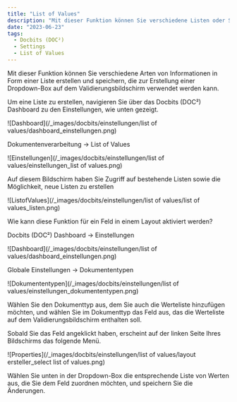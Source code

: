 ```yaml
---
title: "List of Values"
description: "Mit dieser Funktion können Sie verschiedene Listen oder Sätze verwandter Informationen erstellen und speichern, die zur Erstellung einer Dropdown-Box auf dem Validierungsbildschirm verwendet werden können."
date: "2023-06-23"
tags:
  - Docbits (DOC²)
  - Settings
  - List of Values
---
```


Mit dieser Funktion können Sie verschiedene Arten von Informationen in Form einer Liste erstellen und speichern, die zur Erstellung einer Dropdown-Box auf dem Validierungsbildschirm verwendet werden kann.

Um eine Liste zu erstellen, navigieren Sie über das Docbits (DOC²) Dashboard zu den Einstellungen, wie unten gezeigt.

![Dashboard](/_images/docbits/einstellungen/list of values/dashboard_einstellungen.png)

Dokumentenverarbeitung → List of Values

![Einstellungen](/_images/docbits/einstellungen/list of values/einstellungen_list of values.png)

Auf diesem Bildschirm haben Sie Zugriff auf bestehende Listen sowie die Möglichkeit, neue Listen zu erstellen

![ListofValues](/_images/docbits/einstellungen/list of values/list of values_listen.png)

Wie kann diese Funktion für ein Feld in einem Layout aktiviert werden?

Docbits (DOC²) Dashboard → Einstellungen

![Dashboard](/_images/docbits/einstellungen/list of values/dashboard_einstellungen.png)

Globale Einstellungen → Dokumententypen

![Dokumententypen](/_images/docbits/einstellungen/list of values/einstellungen_dokumententypen.png)

Wählen Sie den Dokumenttyp aus, dem Sie auch die Werteliste hinzufügen möchten, und wählen Sie im Dokumenttyp das Feld aus, das die Werteliste auf dem Validierungsbildschirm enthalten soll.

Sobald Sie das Feld angeklickt haben, erscheint auf der linken Seite Ihres Bildschirms das folgende Menü.

![Properties](/_images/docbits/einstellungen/list of values/layout ersteller_select list of values.png)

Wählen Sie unten in der Dropdown-Box die entsprechende Liste von Werten aus, die Sie dem Feld zuordnen möchten, und speichern Sie die Änderungen.